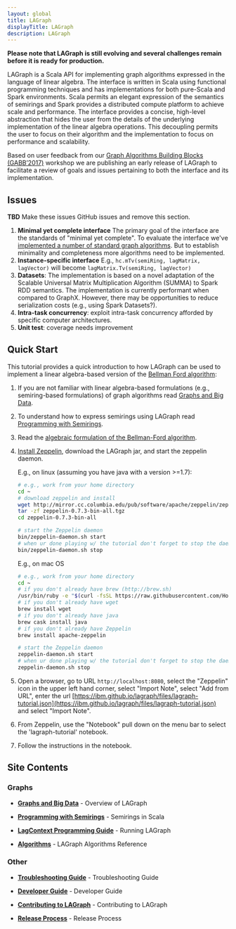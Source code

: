 ```yaml
---
layout: global
title: LAGraph
displayTitle: LAGraph
description: LAGraph
---
```

<!--
{% comment %}
License ...
{% endcomment %}
-->

__Please note that LAGraph is still evolving and several challenges
remain before it is ready for production.__

LAGraph is a Scala API for implementing graph algorithms expressed in
the language of linear algebra.  The interface is written in Scala
using functional programming techniques and has implementations for
both pure-Scala and Spark environments.  Scala permits an elegant
expression of the semantics of semirings and Spark provides a
distributed compute platform to achieve scale and performance.  The
interface provides a concise, high-level abstraction that hides the
user from the details of the underlying implementation of the linear
algebra operations.  This decoupling permits the user to focus on
their algorithm and the implementation to focus on performance and
scalability.

Based on user feedback from our [Graph
Algorithms Building Blocks
(GABB’2017)](http://graphanalysis.org/workshop2017.html) workshop we
are publishing an early release of LAGraph to facilitate a review of
goals and issues pertaining to both the interface and its
implementation.

## Issues

__TBD__ Make these issues GitHub issues and remove this section.

1. **Minimal yet complete interface** The primary goal of the interface are the standards of "minimal yet
complete".  To evaluate the interface we've [implemented a number of
standard graph algorithms](algorithms-reference.md). But to establish
minimality and completeness more algorithms need to be implemented.
1. **Instance-specific interface** E.g., `hc.mTv(semiRing, lagMatrix, lagVector)` will become `lagMatrix.Tv(semiRing, lagVector)`
1. **Datasets**: The implementation is based on a novel adaptation of
the Scalable Universal Matrix Multiplication Algorithm (SUMMA) to
Spark RDD semantics. The implementation is currently performant when
compared to GraphX.  However, there may be opportunities to reduce
serialization costs (e.g., using Spark Datasets?).
1. **Intra-task concurrency**: exploit intra-task concurrency afforded by specific computer architectures.
1. **Unit test**: coverage needs improvement


## Quick Start

This tutorial provides a quick introduction to how LAGraph can be used
to implement a linear algebra-based version of the
[Bellman Ford algorithm](https://en.wikipedia.org/wiki/Bellman%E2%80%93Ford_algorithm):

1. If you are not familiar with linear algebra-based formulations
   (e.g., semiring-based formulations) of graph algorithms read
   [Graphs and Big Data](graphs-overview).

1. To understand how to express semirings using LAGraph read
   [Programming with Semirings](programming-with-semirings).

1. Read the [algebraic formulation of the Bellman-Ford algorithm](algorithms-bellmanford).

1. [Install Zeppelin](http://zeppelin.apache.org/docs/0.7.3/install/install.html#quick-start),
   download the LAGraph jar, and start the zeppelin daemon.

   E.g., on linux (assuming you have java with a version >=1.7):

   ```bash
   # e.g., work from your home directory
   cd ~
   # download zeppelin and install
   wget http://mirror.cc.columbia.edu/pub/software/apache/zeppelin/zeppelin-0.7.3/zeppelin-0.7.3-bin-all.tgz
   tar -zf zeppelin-0.7.3-bin-all.tgz
   cd zeppelin-0.7.3-bin-all

   # start the Zeppelin daemon
   bin/zeppelin-daemon.sh start
   # when ur done playing w/ the tutorial don't forget to stop the daemon
   bin/zeppelin-daemon.sh stop
   ```

   E.g., on mac OS

   ```bash
   # e.g., work from your home directory
   cd ~
   # if you don't already have brew (http://brew.sh)
   /usr/bin/ruby -e "$(curl -fsSL https://raw.githubusercontent.com/Homebrew/install/master/install)"
   # if you don't already have wget
   brew install wget
   # if you don't already have java
   brew cask install java
   # if you don't already have Zeppelin
   brew install apache-zeppelin

   # start the Zeppelin daemon
   zeppelin-daemon.sh start
   # when ur done playing w/ the tutorial don't forget to stop the daemon
   zeppelin-daemon.sh stop
   ```

1. Open a browser, go to URL `http://localhost:8080`, select the
   "Zeppelin" icon in the upper left hand corner, select "Import
   Note", select "Add from URL", enter the url [https://ibm.github.io/lagraph/files/lagraph-tutorial.json](https://ibm.github.io/lagraph/files/lagraph-tutorial.json) and select "Import Note".

1. From Zeppelin, use the "Notebook" pull down on the menu bar to select the
   'lagraph-tutorial' notebook.

1. Follow the instructions in the notebook.

## Site Contents

### Graphs

* [**Graphs and Big Data**](graphs-overview) - Overview of LAGraph

* [**Programming with Semirings**](programming-with-semirings) - Semirings in Scala

* [**LagContext Programming Guide**](spark-lagcontext-programming-guide) - Running LAGraph

* [**Algorithms**](spark-lagcontext-programming-guide) - LAGraph Algorithms Reference

### Other

* [**Troubleshooting Guide**](troubleshooting-guide) - Troubleshooting Guide

* [**Developer Guide**](lagraph-dev-guide) - Developer Guide

* [**Contributing to LAGraph**](contributing-to-lagraph) - Contributing to LAGraph

* [**Release Process**](release-process) - Release Process

